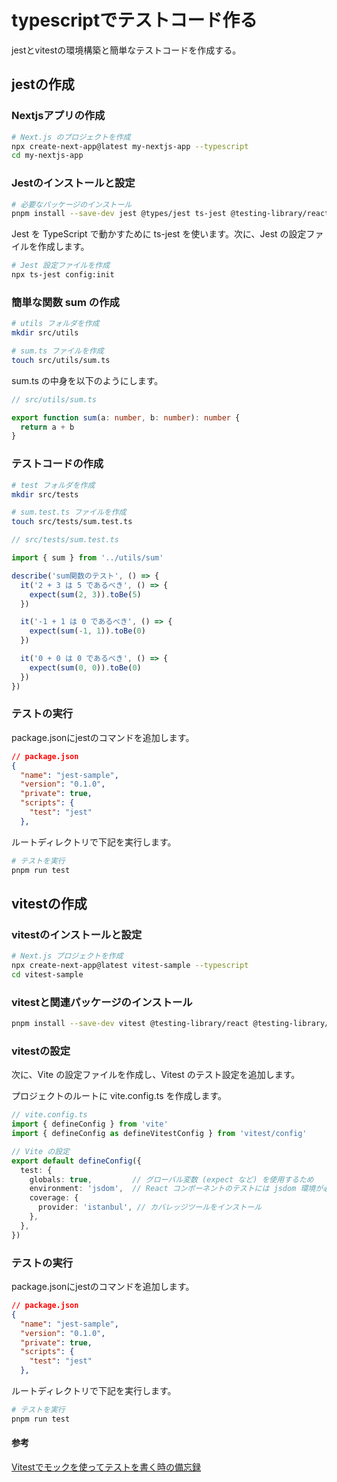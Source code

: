 # typescriptでテストコード作る

jestとvitestの環境構築と簡単なテストコードを作成する。

## jestの作成
### Nextjsアプリの作成

```bash
# Next.js のプロジェクトを作成
npx create-next-app@latest my-nextjs-app --typescript
cd my-nextjs-app
```

### Jestのインストールと設定

```bash
# 必要なパッケージのインストール
pnpm install --save-dev jest @types/jest ts-jest @testing-library/react @testing-library/jest-dom
```

Jest を TypeScript で動かすために ts-jest を使います。次に、Jest の設定ファイルを作成します。

```bash
# Jest 設定ファイルを作成
npx ts-jest config:init
```

### 簡単な関数 sum の作成

```bash
# utils フォルダを作成
mkdir src/utils

# sum.ts ファイルを作成
touch src/utils/sum.ts
```
sum.ts の中身を以下のようにします。

```ts
// src/utils/sum.ts

export function sum(a: number, b: number): number {
  return a + b
}
```

### テストコードの作成

```bash
# test フォルダを作成
mkdir src/tests

# sum.test.ts ファイルを作成
touch src/tests/sum.test.ts
```

```ts
// src/tests/sum.test.ts

import { sum } from '../utils/sum'

describe('sum関数のテスト', () => {
  it('2 + 3 は 5 であるべき', () => {
    expect(sum(2, 3)).toBe(5)
  })

  it('-1 + 1 は 0 であるべき', () => {
    expect(sum(-1, 1)).toBe(0)
  })

  it('0 + 0 は 0 であるべき', () => {
    expect(sum(0, 0)).toBe(0)
  })
})
```

### テストの実行
package.jsonにjestのコマンドを追加します。
```json
// package.json
{
  "name": "jest-sample",
  "version": "0.1.0",
  "private": true,
  "scripts": {
    "test": "jest"
  },
```

ルートディレクトリで下記を実行します。
```bash
# テストを実行
pnpm run test
```

## vitestの作成
### vitestのインストールと設定
```bash
# Next.js プロジェクトを作成
npx create-next-app@latest vitest-sample --typescript
cd vitest-sample

```
### vitestと関連パッケージのインストール
```bash
pnpm install --save-dev vitest @testing-library/react @testing-library/jest-dom jsdom @types/jest vite
```

### vitestの設定
次に、Vite の設定ファイルを作成し、Vitest のテスト設定を追加します。

プロジェクトのルートに vite.config.ts を作成します。
```ts
// vite.config.ts
import { defineConfig } from 'vite'
import { defineConfig as defineVitestConfig } from 'vitest/config'

// Vite の設定
export default defineConfig({
  test: {
    globals: true,         // グローバル変数 (expect など) を使用するため
    environment: 'jsdom',  // React コンポーネントのテストには jsdom 環境が必要
    coverage: {
      provider: 'istanbul', // カバレッジツールをインストール
    },
  },
})
```

### テストの実行
package.jsonにjestのコマンドを追加します。
```json
// package.json
{
  "name": "jest-sample",
  "version": "0.1.0",
  "private": true,
  "scripts": {
    "test": "jest"
  },
```

ルートディレクトリで下記を実行します。
```bash
# テストを実行
pnpm run test
```

#### 参考
[Vitestでモックを使ってテストを書く時の備忘録](https://belonginc.dev/members/ryo/posts/vitest-mocks)